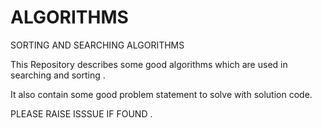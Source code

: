 # ALGORITHMS
SORTING AND SEARCHING ALGORITHMS

This Repository describes some good algorithms which are used in searching and sorting . 

It also contain some good problem statement to solve with solution code.

PLEASE RAISE ISSSUE IF FOUND .
